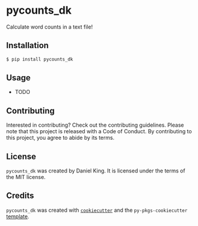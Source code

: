 # pycounts_dk

Calculate word counts in a text file!

## Installation

```bash
$ pip install pycounts_dk
```

## Usage

- TODO

## Contributing

Interested in contributing? Check out the contributing guidelines. Please note that this project is released with a Code of Conduct. By contributing to this project, you agree to abide by its terms.

## License

`pycounts_dk` was created by Daniel King. It is licensed under the terms of the MIT license.

## Credits

`pycounts_dk` was created with [`cookiecutter`](https://cookiecutter.readthedocs.io/en/latest/) and the `py-pkgs-cookiecutter` [template](https://github.com/py-pkgs/py-pkgs-cookiecutter).
